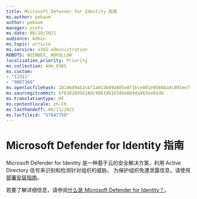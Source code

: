 ```yaml
---
title: Microsoft Defender for Identity 指南
ms.author: pebaum
author: pebaum
manager: scotv
ms.date: 08/10/2021
audience: Admin
ms.topic: article
ms.service: o365-administration
ROBOTS: NOINDEX, NOFOLLOW
localization_priority: Priority
ms.collection: Adm_O365
ms.custom:
- "12311"
- "9007388"
ms.openlocfilehash: 18146d9ab3cb71a013669a885e8f1bce801e0566badc893ee77fec5305eb812a
ms.sourcegitcommit: bf8102695d18dc90819b1b34bb004da963ee01d0
ms.translationtype: HT
ms.contentlocale: zh-CN
ms.lasthandoff: 08/11/2021
ms.locfileid: "57847750"
---
```

# <a name="microsoft-defender-for-identity-guide"></a>Microsoft Defender for Identity 指南

Microsoft Defender for Identity 是一种基于云的安全解决方案，利用 Active Directory 信号来识别和检测针对组织的威胁。 为保护组织免遭泄露信息，请使用[部署安装指南](https://portal.office.com/adminportal/home?#/modernonboarding/microsoftdefenderforidentitysetupguide)。 

若要了解详细信息，请参阅[什么是 Microsoft Defender for Identity？](/defender-for-identity/what-is)。  


